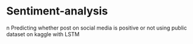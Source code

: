 # Sentiment-analysis
n Predicting whether post on social media is positive or not using public dataset on kaggle with LSTM
